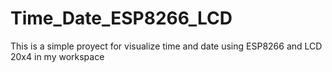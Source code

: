 # Time_Date_ESP8266_LCD
This is a simple proyect for visualize time and date using ESP8266 and LCD 20x4 in my workspace
